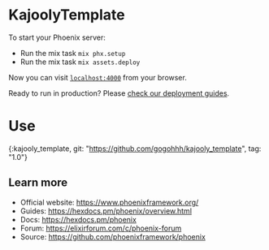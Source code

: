 # KajoolyTemplate

To start your Phoenix server:

  * Run the mix task ` mix phx.setup `
  * Run the mix task ` mix assets.deploy `

Now you can visit [`localhost:4000`](http://localhost:4000) from your browser.

Ready to run in production? Please [check our deployment guides](https://hexdocs.pm/phoenix/deployment.html).

# Use 

  {:kajooly_template, git: "https://github.com/gogohhh/kajooly_template", tag: "1.0"}

## Learn more

  * Official website: https://www.phoenixframework.org/
  * Guides: https://hexdocs.pm/phoenix/overview.html
  * Docs: https://hexdocs.pm/phoenix
  * Forum: https://elixirforum.com/c/phoenix-forum
  * Source: https://github.com/phoenixframework/phoenix
